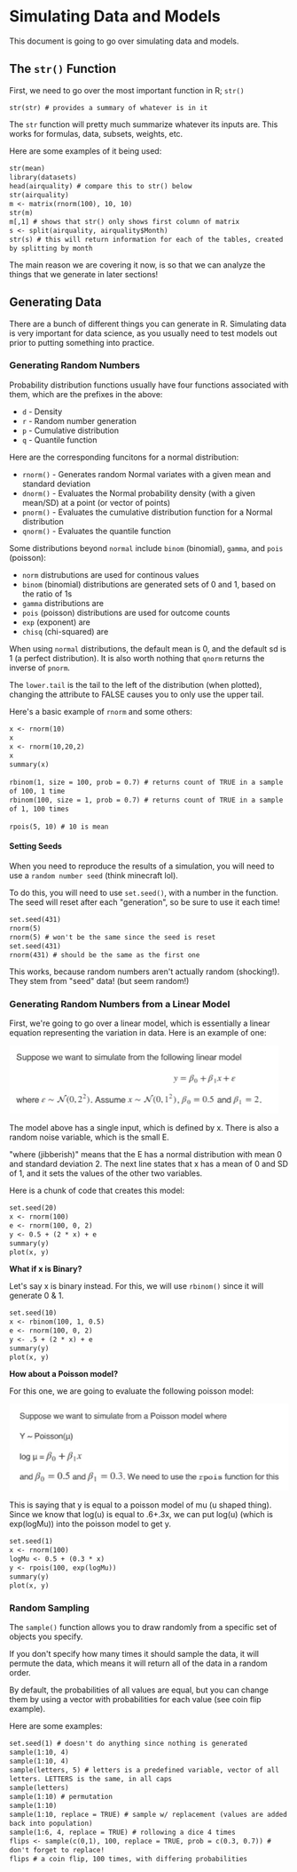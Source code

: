 


# Simulating Data and Models

This document is going to go over simulating data and models.

## The `str()` Function

First, we need to go over the most important function in R; `str()`

```{r strDef}
str(str) # provides a summary of whatever is in it
```

The `str` function will pretty much summarize whatever its inputs are. This works for formulas, data, subsets, weights, etc.

Here are some examples of it being used:

```{r strEx}
str(mean)
library(datasets)
head(airquality) # compare this to str() below
str(airquality)
m <- matrix(rnorm(100), 10, 10)
str(m)
m[,1] # shows that str() only shows first column of matrix
s <- split(airquality, airquality$Month) 
str(s) # this will return information for each of the tables, created by splitting by month
```

The main reason we are covering it now, is so that we can analyze the things that we generate in later sections!

## Generating Data

There are a bunch of different things you can generate in R. Simulating data is very important for data science, as you usually need to test models out prior to putting something into practice.

### Generating Random Numbers 

Probability distribution functions usually have four functions associated with them, which are the prefixes in the above:

* `d` - Density 
* `r` - Random number generation
* `p` - Cumulative distribution 
* `q` - Quantile function 

Here are the corresponding funcitons for a normal distribution:

* `rnorm()` - Generates random Normal variates with a given mean and standard deviation
* `dnorm()` - Evaluates the Normal probability density (with a given mean/SD) at a point (or vector of points)
* `pnorm()` - Evaluates the cumulative distribution function for a Normal distribution 
* `qnorm()` - Evaluates the quantile function 

Some distributions beyond `normal` include `binom` (binomial), `gamma`, and `pois` (poisson):

* `norm` distrubutions are used for continous values
* `binom` (binomial) distributions are generated sets of 0 and 1, based on the ratio of 1s
* `gamma` distributions are 
* `pois` (poisson) distributions are used for outcome counts
* `exp` (exponent) are
* `chisq` (chi-squared) are

When using `normal` distributions, the default mean is 0, and the default sd is 1 (a perfect distribution). It is also worth nothing that `qnorm` returns the inverse of `pnorm`.

The `lower.tail` is the tail to the left of the distribution (when plotted), changing the attribute to FALSE causes you to only use the upper tail.

Here's a basic example of `rnorm` and some others:

```{r rNorm}
x <- rnorm(10)
x 
x <- rnorm(10,20,2)
x
summary(x)

rbinom(1, size = 100, prob = 0.7) # returns count of TRUE in a sample of 100, 1 time
rbinom(100, size = 1, prob = 0.7) # returns count of TRUE in a sample of 1, 100 times

rpois(5, 10) # 10 is mean
```

#### Setting Seeds

When you need to reproduce the results of a simulation, you will need to use a `random number seed` (think minecraft lol).

To do this, you will need to use `set.seed()`, with a number in the function. The seed will reset after each "generation", so be sure to use it each time!

```{r seedEx}
set.seed(431)
rnorm(5)
rnorm(5) # won't be the same since the seed is reset
set.seed(431)
rnorm(431) # should be the same as the first one
```

This works, because random numbers aren't actually random (shocking!). They stem from "seed" data! (but seem random!)

### Generating Random Numbers from a Linear Model 

First, we're going to go over a linear model, which is essentially a linear equation representing the variation in data. Here is an example of one:

![](static/screenshots/linearModelEx.png)

The model above has a single input, which is defined by x. There is also a random noise variable, which is the small E.

"where (jibberish)" means that the E has a normal distribution with mean 0 and standard deviation 2. The next line states that x has a mean of 0 and SD of 1, and it sets the values of the other two variables.

Here is a chunk of code that creates this model:

```{r linearEx}
set.seed(20)
x <- rnorm(100)
e <- rnorm(100, 0, 2)
y <- 0.5 + (2 * x) + e 
summary(y)
plot(x, y)
```

**What if x is Binary?**

Let's say x is binary instead. For this, we will use `rbinom()` since it will generate 0 & 1.

```{r binaryEx}
set.seed(10)
x <- rbinom(100, 1, 0.5)
e <- rnorm(100, 0, 2)
y <- .5 + (2 * x) + e
summary(y)
plot(x, y)
```

**How about a Poisson model?**

For this one, we are going to evaluate the following poisson model:

![](static/screenshots/poissonModelEx.png)

This is saying that y is equal to a poisson model of mu (u shaped thing). Since we know that log(u) is equal to .6+.3x, we can put log(u) (which is exp(logMu)) into the poisson model to get y.

```{r poissonEx}
set.seed(1)
x <- rnorm(100)
logMu <- 0.5 + (0.3 * x)
y <- rpois(100, exp(logMu))
summary(y)
plot(x, y)
```

### Random Sampling

The `sample()` function allows you to draw randomly from a specific set of objects you specify.

If you don't specify how many times it should sample the data, it will permute the data, which means it will return all of the data in a random order.

By default, the probabilities of all values are equal, but you can change them by using a vector with probabilities for each value (see coin flip example).

Here are some examples:

```{r samplingEx}
set.seed(1) # doesn't do anything since nothing is generated
sample(1:10, 4)
sample(1:10, 4)
sample(letters, 5) # letters is a predefined variable, vector of all letters. LETTERS is the same, in all caps
sample(letters)
sample(1:10) # permutation
sample(1:10)
sample(1:10, replace = TRUE) # sample w/ replacement (values are added back into population)
sample(1:6, 4, replace = TRUE) # rollowing a dice 4 times
flips <- sample(c(0,1), 100, replace = TRUE, prob = c(0.3, 0.7)) # don't forget to replace!
flips # a coin flip, 100 times, with differing probabilities
```